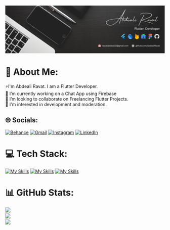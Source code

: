 ![Header](https://raw.githubusercontent.com/AbdealiRavat/AbdealiRavat/main/banner.png)

# 💫 About Me:
⚡I'm Abdeali Ravat. I am a Flutter Developer.<br> 🔭 I’m currently working on a Chat App using Firebase<br>👯 I’m looking to collaborate on Freelancing Flutter Projects.<br>🌱 I'm interested in development and moderation.


## 🌐 Socials:
[![Behance](https://img.shields.io/badge/Behance-1769ff?logo=behance&logoColor=white)](https://behance.net/abdealirawat) [![Gmail](https://img.shields.io/badge/Gmail-red?logo=Gmail&logoColor=white)](https://mail.google.com/mail/?fs=1&su=Subject%20&to=rawatabdeali22%40gmail.com&view=cm) [![Instagram](https://img.shields.io/badge/Instagram-%23E4405F.svg?logo=Instagram&logoColor=white)](https://instagram.com/abd_ravat) [![LinkedIn](https://img.shields.io/badge/LinkedIn-%230077B5.svg?logo=linkedin&logoColor=white)](https://linkedin.com/in/abdeali-ravat) 


# 💻 Tech Stack:
[![My Skills](https://skillicons.dev/icons?i=flutter,dart,androidstudio,vscode,firebase&theme=dark)](https://skillicons.dev)    [![My Skills](https://skillicons.dev/icons?i=html,css,js,bootstrap,git,github&theme=dark)](https://skillicons.dev)    [![My Skills](https://skillicons.dev/icons?i=figma,ps,ai&theme=dark)](https://skillicons.dev)


# 📊 GitHub Stats:
![](https://github-readme-stats.vercel.app/api?username=AbdealiRavat&theme=dark&hide_border=false&include_all_commits=true&count_private=false)<br/>
![](https://github-readme-streak-stats.herokuapp.com/?user=AbdealiRavat&theme=dark&hide_border=false)<br/>
![](https://github-readme-stats.vercel.app/api/top-langs/?username=AbdealiRavat&theme=dark&hide_border=false&include_all_commits=true&count_private=false&layout=compact)
